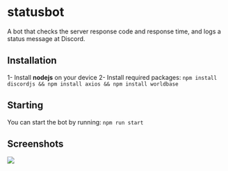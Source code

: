 # statusbot
 A bot that checks the server response code and response time, and logs a status message at Discord. 

 ## Installation
 1- Install **nodejs** on your device
 2- Install required packages:
 `npm install discordjs && npm install axios && npm install worldbase`

 ## Starting
 You can start the bot by running: `npm run start`

 ## Screenshots
 ![](https://i.imgur.com/W3wV7z4.png)

